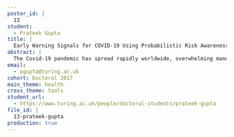```yaml
---
poster_id: |
  13
student:
  - Prateek Gupta
title: |
  Early Warning Signals for COVID-19 Using Probabilistic Risk Awareness Framework
abstract: |
  The Covid-19 pandemic has spread rapidly worldwide, overwhelming manual contact tracing in many countries, resulting in widespread lockdowns for emergency containment.  Large-scale digital contact tracing (DCT) has emerged as a potential solution to resume economic and social activity without triggering a second outbreak.  Various DCT methods have been proposed, each making trade-offs between privacy, mobility restriction, and public health.Many approaches model infection and encounters as binary events. With such approaches, called binary contact tracing, once a case is confirmed by a positive lab test result, it is propagated to people who were contacts of the infected person, typically recommending that these individuals should self-quarantine. This approach ignores the inherent uncertainty in contacts and the infection process, which could be used to tailor messaging to high-risk individuals, and prompt proactive testing or earlier self-quarantine. It also does not make use of observations such as symptoms or pre-existing medical conditions, which could be used to make more accurate risk predictions.Methods which may use such information have been proposed, but these typically require access to the graph of social interactions and/or centralization of sensitive personal data, which is incompatible with reasonable privacy and security constraints.In this work, we use an agent-based epidemiological simulation to develop and test ML methods that can be deployed to a smartphone to locally predict an individual's risk of infection from their contact history and other information, while respecting strong privacy and security constraints. We use this risk score to provide personalized recommendations to the user via an app, an approach we call Probabilistic Risk Awareness (PRA).We show that PRA can significantly reduce spread of the disease compared to other methods, for equivalent average mobility and realistic assumptions about app adoption, and thereby save lives.
email:
  - pgupta@turing.ac.uk
cohort: Doctoral 2017
main_theme: health
cross_theme: tools
student_url:
  - https://www.turing.ac.uk/people/doctoral-students/prateek-gupta
file_id: |
  13-prateek-gupta
production: true
---
```

